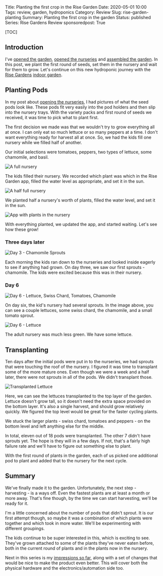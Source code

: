 Title: Planting the first crop in the Rise Garden
Date: 2020-05-01 10:00
Tags: review, garden, hydroponics
Category: Review
Slug: rise-garden-planting
Summary: Planting the first crop in the garden
Status: published
Series: Rise Gardens Review
sponsoredpost: True

[TOC]

## Introduction

I've [opened the garden][unboxgardens], [opened the nurseries][unboxnurseries] and [assembled the garden][assemblegarden].
In this post, we plant the first round of seeds, set them in the nursery and wait for them to grow. Let's
continue on this new hydroponic journey with the [Rise Gardens][risegardens] [indoor garden][riseamazon].

## Planting Pods

In my post about [opening the nurseries][unboxnurseries], I had pictures of what the seed pods look like. These pods
fit very easily into the pod holders and then slip into the nursery trays. With the variety packs and first
round of seeds we received, it was time to pick what to plant first.

The first decision we made was that we wouldn't try to grow everything all at once. I can only eat so
much lettuce or so many peppers at a time. I don't want everything ready for harvest all at once. So, we had the kids
fill one nursery while we filled half of another.

Our initial selections were tomatoes, peppers, two types of lettuce, some chamomile, and basil.

![A full nursery][fullnursery]

The kids filled their nursery. We recorded which plant was which in the Rise Garden app, filled the water level as
appropriate, and set it in the sun.

![A half full nursery][halfnursery]

We planted half a nursery's worth of plants, filled the water level, and set it in the sun.

![App with plants in the nursery][app]

With everything planted, we updated the app, and started waiting. Let's see how these grow!

### Three days later

![Day 3 - Chamomile Sprouts][day3]

Each morning the kids ran down to the nurseries and looked inside eagerly to see if anything had grown. On day three,
we saw our first sprouts - chamomile. The kids were excited because this was in their nursery.

### Day 6

![Day 6 - Lettuce, Swiss Chard, Tomatoes, Chamomile][day6]

On day six, the kid's nursery had several sprouts. In the image above, you can see a couple lettuces, some swiss chard, the
chamomile, and a small tomato sprout.

![Day 6 - Lettuce][day6_2]

The adult nursery was much less green. We have some lettuce.

## Transplanting

Ten days after the initial pods were put in to the nurseries, we had sprouts that were touching the roof of the nursery.
I figured it was time to transplant some of the more mature ones. Even though we were a week and a half later, there were
not sprouts in all of the pods. We didn't transplant those.

![Transplanted Lettuce][transplant]

Here, we can see the lettuces transplanted to the top layer of the garden. Lettuce doesn't grow tall, so it doesn't
need the extra space provided on the bottom layer. It's also a single harvest, and should grow relatively quickly. We
figured the top level would be great for the faster cycling plants.

We stuck the larger plants - swiss chard, tomatoes and peppers - on the bottom level and left anything else for the middle.

In total, eleven out of 18 pods were transplanted. The other 7 didn't have sprouts yet. The hope is they will in a few days.
If not, that's a fairly high failure rate and we'll have to figure out something else to plant.

With the first round of plants in the garden, each of us picked one additional pod to plant and added that to the nursery for
the next cycle.

## Summary

We've finally made it to the garden. Unfortunately, the next step - harvesting - is a ways off. Even the fastest plants are at least a month
or more away. That's fine though, by the time we can start harvesting, we'll be ready for it.

I'm a little concerned about the number of pods that didn't sprout. It is our first attempt though, so maybe it was a
combination of which plants were together and which took in more water. We'll be experimenting with different groupings.

The kids continue to be super interested in this, which is exciting to see. They've grown attached to some of the plants
they've never eaten before, both in the current round of plants and in the plants now in the nursery.

Next in this series is my [impressions so far][suggestionsphysical], along with a set of changes that would be nice to make the product even better.
This will cover both the physical hardware and the electronics/automation side too.


 [risegardens]: https://risegardens.com/
 [unboxgardens]: {filename}2020_04_22_rise_garden_unbox.md
 [unboxnurseries]: {filename}2020_04_24_nursery_unbox.md
 [assemblegarden]: {filename}2020_04_26_assembling_garden.md
 [fullnursery]: {attach}images/garden/4_planting/full_nursery.jpg
 [halfnursery]: {attach}images/garden/4_planting/half_full_nursery.jpg
 [day3]: {attach}images/garden/4_planting/day_3_chamomile.jpg
 [day6]: {attach}images/garden/4_planting/day_6.jpg
 [day6_2]: {attach}images/garden/4_planting/day_6_2.jpg
 [transplant]: {attach}images/garden/4_planting/transplanting_2.jpg
 [app]: {attach}images/garden/4_planting/nursery_app.png
 [suggestionsphysical]: {filename}2020_05_04_suggested_improvements_physical.md
 [riseamazon]: https://amzn.to/3z8SZrf